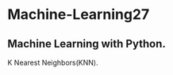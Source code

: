 # Machine-Learning27
Machine Learning with Python.
----------------------------
K Nearest Neighbors(KNN).
